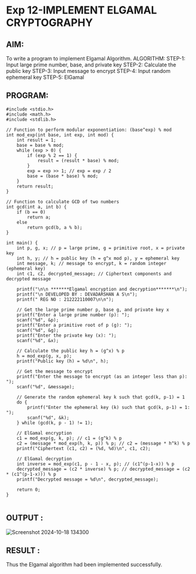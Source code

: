 # Exp 12-IMPLEMENT ELGAMAL CRYPTOGRAPHY

## AIM:
To write a program to implement Elgamal Algorithm. ALGORITHM:
STEP-1: Input large prime number, base, and private key
STEP-2: Calculate the public key
STEP-3: Input message to encrypt
STEP-4: Input random ephemeral key
STEP-5: ElGamal
## PROGRAM:
```
#include <stdio.h>
#include <math.h>
#include <stdlib.h>

// Function to perform modular exponentiation: (base^exp) % mod
int mod_exp(int base, int exp, int mod) {
    int result = 1;
    base = base % mod;
    while (exp > 0) {
        if (exp % 2 == 1) {
            result = (result * base) % mod;
        }
        exp = exp >> 1; // exp = exp / 2
        base = (base * base) % mod;
    }
    return result;
}

// Function to calculate GCD of two numbers
int gcd(int a, int b) {
    if (b == 0)
        return a;
    else
        return gcd(b, a % b);
}

int main() {
    int p, g, x; // p = large prime, g = primitive root, x = private key
    int h, y; // h = public key (h = g^x mod p), y = ephemeral key
    int message, k; // message to encrypt, k = random integer (ephemeral key)
    int c1, c2, decrypted_message; // Ciphertext components and decrypted message

    printf("\n\n *******Elgamal encryption and decryption*******\n");
    printf("\n DEVELOPED BY : DEVADARSHAN A S\n");
    printf(" REG NO : 212222110007\n\n");

    // Get the large prime number p, base g, and private key x
    printf("Enter a large prime number (p): ");
    scanf("%d", &p);
    printf("Enter a primitive root of p (g): ");
    scanf("%d", &g);
    printf("Enter the private key (x): ");
    scanf("%d", &x);

    // Calculate the public key h = (g^x) % p
    h = mod_exp(g, x, p);
    printf("Public key (h) = %d\n", h);

    // Get the message to encrypt
    printf("Enter the message to encrypt (as an integer less than p): ");
    scanf("%d", &message);

    // Generate the random ephemeral key k such that gcd(k, p-1) = 1
    do {
        printf("Enter the ephemeral key (k) such that gcd(k, p-1) = 1: ");
        scanf("%d", &k);
    } while (gcd(k, p - 1) != 1);

    // ElGamal encryption
    c1 = mod_exp(g, k, p); // c1 = (g^k) % p
    c2 = (message * mod_exp(h, k, p)) % p; // c2 = (message * h^k) % p
    printf("Ciphertext (c1, c2) = (%d, %d)\n", c1, c2);

    // ElGamal decryption
    int inverse = mod_exp(c1, p - 1 - x, p); // (c1^(p-1-x)) % p
    decrypted_message = (c2 * inverse) % p; // decrypted_message = (c2 * (c1^(p-1-x))) % p
    printf("Decrypted message = %d\n", decrypted_message);

    return 0;
}


```
## OUTPUT :
![Screenshot 2024-10-18 134300](https://github.com/user-attachments/assets/892a3acd-2dab-4e1e-bca1-13094690e861)



## RESULT :
Thus the Elgamal algorithm had been implemented successfully.
